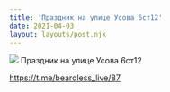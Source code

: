 ```yaml
---
title: 'Праздник на улице Усова 6ст12'
date: 2021-04-03
layout: layouts/post.njk
---
```


![](https://i.ibb.co/qBRbPx5/file-35.jpg)
Праздник на улице Усова 6ст12

https://t.me/beardless_live/87